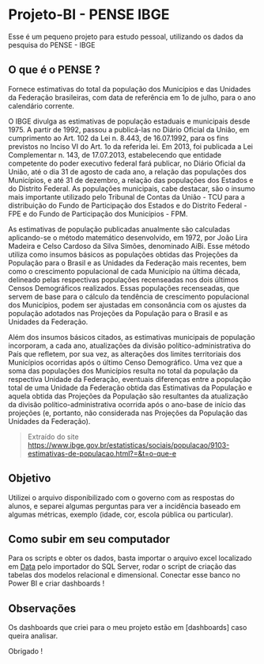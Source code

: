 # Projeto-BI - PENSE IBGE
Esse é um pequeno projeto para estudo pessoal, utilizando os dados da pesquisa do PENSE - IBGE

## O que é o PENSE ?

Fornece estimativas do total da população dos Municípios e das Unidades da Federação brasileiras, com data de referência em 1o de julho, para o ano calendário corrente.

O IBGE divulga as estimativas de população estaduais e municipais desde 1975. A partir de 1992, passou a publicá-las no Diário Oficial da União, em cumprimento ao Art. 102 da Lei n. 8.443, de 16.07.1992, para os fins previstos no Inciso VI do Art. 1o da referida lei. Em 2013, foi publicada a Lei Complementar n. 143, de 17.07.2013, estabelecendo que entidade competente do poder executivo federal fará publicar, no Diário Oficial da União, até o dia 31 de agosto de cada ano, a relação das populações dos Municípios, e até 31 de dezembro, a relação das populações dos Estados e do Distrito Federal. As populações municipais, cabe destacar, são o insumo mais importante utilizado pelo Tribunal de Contas da União - TCU para a distribuição do Fundo de Participação dos Estados e do Distrito Federal - FPE e do Fundo de Participação dos Municípios - FPM.

As estimativas de população publicadas anualmente são calculadas aplicando-se o método matemático desenvolvido, em 1972, por João Lira Madeira e Celso Cardoso da Silva Simões, denominado AiBi. Esse método utiliza como insumos básicos as populações obtidas das Projeções da População para o Brasil e as Unidades da Federação mais recentes, bem como o crescimento populacional de cada Município na última década, delineado pelas respectivas populações recenseadas nos dois últimos Censos Demográficos realizados. Essas populações recenseadas, que servem de base para o cálculo da tendência de crescimento populacional dos Municípios, podem ser ajustadas em consonância com os ajustes da população adotados nas Projeções da População para o Brasil e as Unidades da Federação.

Além dos insumos básicos citados, as estimativas municipais de população incorporam, a cada ano, atualizações da divisão político-administrativa do País que refletem, por sua vez, as alterações dos limites territoriais dos Municípios ocorridas após o último Censo Demográfico. Uma vez que a soma das populações dos Municípios resulta no total da população da respectiva Unidade da Federação, eventuais diferenças entre a população total de uma Unidade da Federação obtida das Estimativas da População e aquela obtida das Projeções da População são resultantes da atualização da divisão político-administrativa ocorrida após o ano-base de início das projeções (e, portanto, não considerada nas Projeções da População das Unidades da Federação).

 > Extraído do site https://www.ibge.gov.br/estatisticas/sociais/populacao/9103-estimativas-de-populacao.html?=&t=o-que-e
 
 ## Objetivo
 
 Utilizei o arquivo disponibilizado com o governo com as respostas do alunos, e separei algumas perguntas para ver a incidência baseado em algumas métricas, exemplo (idade, cor, escola pública ou particular).
 
 ## Como subir em seu computador
 
 Para os scripts e obter os dados, basta importar o arquivo excel localizado em [Data](https://github.com/brenocezardias/Projeto-BI/tree/master/Data) pelo importador do SQL Server, rodar o script de criação das tabelas dos modelos relacional e dimensional. Conectar esse banco no Power BI e criar dashboards ! 
 
 ## Observações
 
 Os dashboards que criei para o meu projeto estão em [dashboards] caso queira analisar.
 
 Obrigado !

